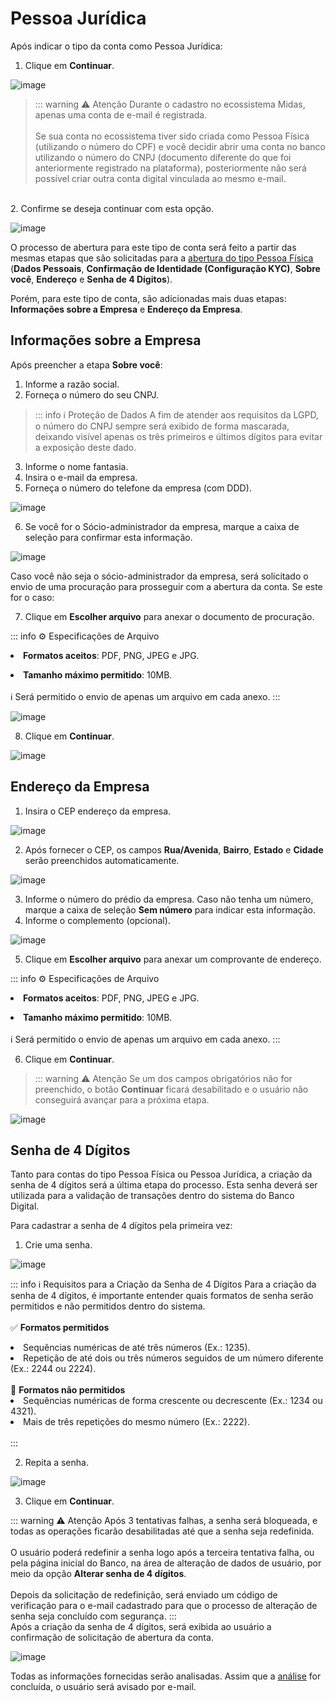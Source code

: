 # Pessoa Jurídica
Após indicar o tipo da conta como Pessoa Jurídica:

1. Clique em **Continuar**.

![image](../img/banking/account_type_pj.png)

> ::: warning ⚠️ <warningblocktitle>Atenção</warningblocktitle>
> <warningblocktext>Durante o cadastro no ecossistema Midas, apenas uma conta de e-mail é registrada.<br><br>Se sua conta no ecossistema tiver sido criada como Pessoa Física (utilizando o número do CPF) e você decidir abrir uma conta no banco utilizando o número do CNPJ (documento diferente do que foi anteriormente registrado na plataforma), posteriormente não será possível criar outra conta digital vinculada ao mesmo e-mail.</warningblocktext>

<br>
2. Confirme se deseja continuar com esta opção.

![image](../img/banking/account_type_pj_confirmation.png)

O processo de abertura para este tipo de conta será feito a partir das mesmas etapas que são solicitadas para a [abertura do tipo Pessoa Física](../account/pf.md) (**Dados Pessoais**, **Confirmação de Identidade (Configuração KYC)**, **Sobre você**, **Endereço** e **Senha de 4 Dígitos**).

Porém, para este tipo de conta, são adicionadas mais duas etapas: **Informações sobre a Empresa** e **Endereço da Empresa**.

## Informações sobre a Empresa
Após preencher a etapa **Sobre você**:

1. Informe a razão social.
2. Forneça o número do seu CNPJ.
> ::: info ℹ️ <infoblocktitle>Proteção de Dados</infoblocktitle>
> <infoblocktext>A fim de atender aos requisitos da LGPD, o número do CNPJ sempre será exibido de forma mascarada, deixando visível apenas os três primeiros e últimos dígitos para evitar a exposição deste dado.</infoblocktext>

3. Informe o nome fantasia.
4. Insira o e-mail da empresa.
5. Forneça o número do telefone da empresa (com DDD).

![image](../img/banking/company_info_filled.png)

6. Se você for o Sócio-administrador da empresa, marque a caixa de seleção para confirmar esta informação.

![image](../img/banking/company_info_associate.png)

Caso você não seja o sócio-administrador da empresa, será solicitado o envio de uma procuração para prosseguir com a abertura da conta. Se este for o caso:

7. Clique em **Escolher arquivo** para anexar o documento de procuração.

::: info ⚙️ <infoblocktitle>Especificações de Arquivo</infoblocktitle>
<br>
<infoblocktext><li><b>Formatos aceitos</b>: PDF, PNG, JPEG e JPG.</li>
<li><b>Tamanho máximo permitido</b>: 10MB.</li><br>
ℹ️ Será permitido o envio de apenas um arquivo em cada anexo.</infoblocktext>
:::

![image](../img/banking/company_info_notassociate.png)

8. Clique em **Continuar**.

![image](../img/banking/company_info_letterofattorney.png)

## Endereço da Empresa
1. Insira o CEP endereço da empresa.

![image](../img/banking/company_address.png)

2. Após fornecer o CEP, os campos **Rua/Avenida**, **Bairro**, **Estado** e **Cidade** serão preenchidos automaticamente.

![image](../img/banking/company_address_cep.png)

3. Informe o número do prédio da empresa. Caso não tenha um número, marque a caixa de seleção **Sem número** para indicar esta informação.
4. Informe o complemento (opcional).

![image](../img/banking/company_address_filled.png)

5. Clique em **Escolher arquivo** para anexar um comprovante de endereço.

::: info ⚙️ <infoblocktitle>Especificações de Arquivo</infoblocktitle>
<br>
<infoblocktext><li><b>Formatos aceitos</b>: PDF, PNG, JPEG e JPG.</li>
<li><b>Tamanho máximo permitido</b>: 10MB.</li><br>
ℹ️ Será permitido o envio de apenas um arquivo em cada anexo.</infoblocktext>
:::

6. Clique em **Continuar**.

> ::: warning ⚠️ <infoblocktitle>Atenção</infoblocktitle>
> <infoblocktext>Se um dos campos obrigatórios não for preenchido, o botão <b>Continuar</b> ficará desabilitado e o usuário não conseguirá avançar para a próxima etapa.</infoblocktext>

![image](../img/banking/company_address_proof.png)

## Senha de 4 Dígitos
Tanto para contas do tipo Pessoa Física ou Pessoa Jurídica, a criação da senha de 4 dígitos será a última etapa do processo. Esta senha deverá ser utilizada para a validação de transações dentro do sistema do Banco Digital.

Para cadastrar a senha de 4 dígitos pela primeira vez:

1. Crie uma senha.

![image](../img/banking/password_fourdigits.png)

::: info ℹ️ <infoblocktitle>Requisitos para a Criação da Senha de 4 Dígitos</infoblocktitle>
<infoblocktext>Para a criação da senha de 4 dígitos, é importante entender quais formatos de senha serão permitidos e não permitidos dentro do sistema.<br><br>
✅ <b>Formatos permitidos</b><br>
<li>Sequências numéricas de até três números (Ex.: 1235).</li>
<li>Repetição de até dois ou três números seguidos de um número diferente (Ex.: 2244 ou 2224).</li><br>
🚫 <b>Formatos não permitidos</b>
<li>Sequências numéricas de forma crescente ou decrescente (Ex.: 1234 ou 4321).</li>
<li>Mais de três repetições do mesmo número (Ex.: 2222).</li><br></infoblocktext>
:::

2. Repita a senha.

![image](../img/banking/password_fourdigits_filled.png)

3. Clique em **Continuar**.

::: warning ⚠️ <infoblocktitle>Atenção</infoblocktitle>
<infoblocktext>Após 3 tentativas falhas, a senha será bloqueada, e todas as operações ficarão desabilitadas até que a senha seja redefinida.<br><br>O usuário poderá redefinir a senha logo após a terceira tentativa falha, ou pela página inicial do Banco, na área de alteração de dados de usuário, por meio da opção <b>Alterar senha de 4 dígitos</b>.<br><br>Depois da solicitação de redefinição, será enviado um código de verificação para o e-mail cadastrado para que o processo de alteração de senha seja concluído com segurança.</infoblocktext>
:::
<br>
Após a criação da senha de 4 dígitos, será exibida ao usuário a confirmação de solicitação de abertura da conta.

![image](../img/banking/account_request_confirmation.png)

Todas as informações fornecidas serão analisadas. Assim que a [análise](../account/request_analysis.md) for concluída, o usuário será avisado por e-mail.
